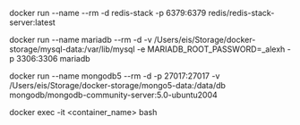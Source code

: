 docker run --name --rm -d redis-stack -p 6379:6379  redis/redis-stack-server:latest

docker run --name mariadb --rm -d -v /Users/eis/Storage/docker-storage/mysql-data:/var/lib/mysql -e MARIADB_ROOT_PASSWORD=_alexh -p 3306:3306  mariadb

docker run --name mongodb5 --rm -d -p 27017:27017 -v /Users/eis/Storage/docker-storage/mongo5-data:/data/db mongodb/mongodb-community-server:5.0-ubuntu2004

docker exec -it <container_name> bash